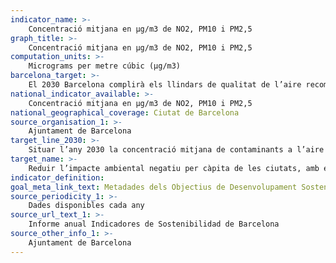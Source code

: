 ```yaml
---
indicator_name: >-
    Concentració mitjana en μg/m3 de NO2, PM10 i PM2,5
graph_title: >-
    Concentració mitjana en μg/m3 de NO2, PM10 i PM2,5
computation_units: >-
    Micrograms per metre cúbic (μg/m3)
barcelona_target: >-
    El 2030 Barcelona complirà els llindars de qualitat de l’aire recomanats per l’OMS
national_indicator_available: >-
    Concentració mitjana en μg/m3 de NO2, PM10 i PM2,5
national_geographical_coverage: Ciutat de Barcelona 
source_organisation_1: >-
    Ajuntament de Barcelona
target_line_2030: >-
    Situar l’any 2030 la concentració mitjana de contaminants a l’aire per sota dels llindars recomanats per l’OMS a totes les estacions de la ciutat. Valor fita 2030: NO2 inferior a 40 μg/m3, PM10 inferior a 20 μg/m3, PM2,5 inferior a 10 μg/m3
target_name: >-
    Reduir l’impacte ambiental negatiu per càpita de les ciutats, amb especial atenció a la qualitat de l’aire, així com a la gestió dels residus municipals i d’altre tipus
indicator_definition:
goal_meta_link_text: Metadades dels Objectius de Desenvolupament Sostenible de les Nacions Unides (pdf 894kB)
source_periodicity_1: >-
    Dades disponibles cada any
source_url_text_1: >-
    Informe anual Indicadores de Sostenibilidad de Barcelona
source_other_info_1: >-
    Ajuntament de Barcelona
---
```


